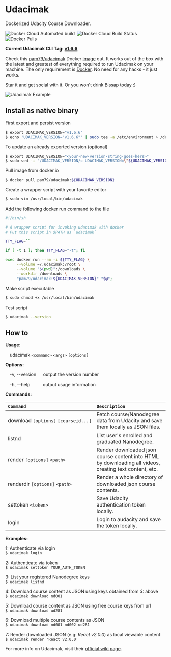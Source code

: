 # Udacimak
Dockerized Udacity Course Downloader.

![Docker Cloud Automated build](https://img.shields.io/docker/cloud/automated/pam79/udacimak?style=for-the-badge)&ensp;![Docker Cloud Build Status](https://img.shields.io/docker/cloud/build/pam79/udacimak?style=for-the-badge)&ensp;![Docker Pulls](https://img.shields.io/docker/pulls/pam79/udacimak?style=for-the-badge)

**Current Udacimak CLI Tag: [v1.6.6](https://github.com/udacimak/udacimak/releases/tag/v1.6.6)**

Check this [pam79/udacimak](https://github.com/pam79/udacimak) Docker [image](https://hub.docker.com/repository/docker/pam79/udacimak) out. It works out of the box with the latest and greatest of everything required to run Udacimak on your machine. The only requirement is [Docker](https://www.docker.com/get-started). No need for any hacks - it just works. 

Star it and get social with it. Or you won't drink Bissap today :)

![Udacimak Example](https://raw.githubusercontent.com/wiki/udacimak/udacimak/img/example-download.gif)

## Install as native binary

First export and persist version
```sh
$ export UDACIMAK_VERSION="v1.6.6"
$ echo 'UDACIMAK_VERSION="v1.6.6"' | sudo tee -a /etc/environment > /dev/null
```

To update an already exported version (optional)
```sh
$ export UDACIMAK_VERSION="<your-new-version-string-goes-here>"
$ sudo sed -i "/UDACIMAK_VERSION/c UDACIMAK_VERSION=\"${UDACIMAK_VERSION}\"" /etc/environment
```

Pull image from docker.io
```sh
$ docker pull pam79/udacimak:${UDACIMAK_VERSION}
```

Create a wrapper script with your favorite editor
```sh
$ sudo vim /usr/local/bin/udacimak
```

Add the following docker run command to the file
```sh
#!/bin/sh

# A wrapper script for invoking udacimak with docker
# Put this script in $PATH as `udacimak`

TTY_FLAG=``

if [ -t 1 ]; then TTY_FLAG="-t"; fi

exec docker run --rm -i ${TTY_FLAG} \
     --volume ~/.udacimak:/root \
     --volume "$(pwd)":/downloads \
     --workdir /downloads \
     "pam79/udacimak:${UDACIMAK_VERSION}" "$@";
```

Make script executable
```sh
$ sudo chmod +x /usr/local/bin/udacimak
```

Test script
```sh
$ udacimak --version
```

## How to

**Usage:**

&emsp;udacimak  `<command>` `<args>` `[options]`


**Options:**

&emsp;-v, --version &emsp; output the version number

&emsp;-h, --help &emsp;&emsp;&nbsp; output usage information


**Commands:**

|`Command`    | `Description`   |
|:---         |:---             |
| download&nbsp;`[options]`&nbsp;`[courseid...]` | Fetch course/Nanodegree data from Udacity and save them locally as JSON files. |
| listnd | List user's enrolled and graduated Nanodegree. |
| render `[options]` `<path>` | Render downloaded json course content into HTML by downloading all videos, creating text content, etc. |
| renderdir `[options]` `<path>` | Render a whole directory of downloaded json course contents. |
| settoken `<token>` | Save Udacity authentication token locally. |
| login | Login to audacity and save the token locally. |


**Examples:**

1: Authenticate via login  
`$ udacimak login`


2: Authenticate via token  
`$ udacimak settoken YOUR_AUTH_TOKEN`


3: List your registered Nanodegree keys  
`$ udacimak listnd`


4: Download course content as JSON using keys obtained from _3:_ above  
`$ udacimak download nd001`


5: Download course content as JSON using free course keys from url  
`$ udacimak download ud281`


6: Download multiple course contents as JSON  
`$ udacimak download nd001 nd002 ud281`


7: Render downloaded JSON (e.g: _React v2.0.0_) as local viewable content  
`$ udacimak render 'React v2.0.0'`


For more info on Udacimak, visit their [official wiki page](https://github.com/udacimak/udacimak/wiki).
